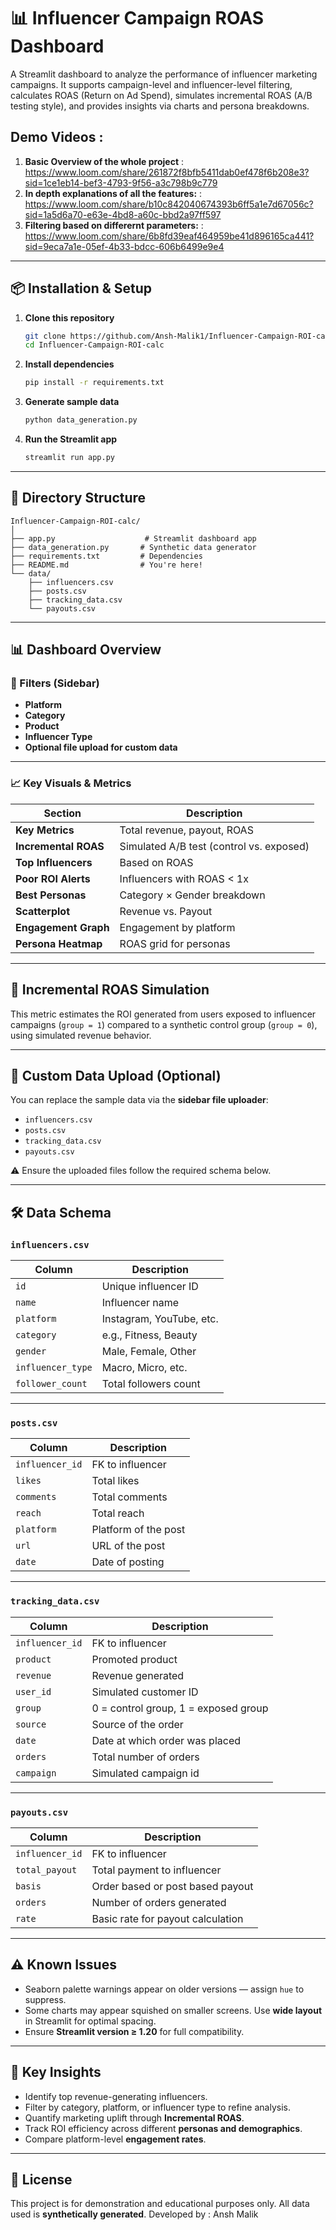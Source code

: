 # 📊 Influencer Campaign ROAS Dashboard

A Streamlit dashboard to analyze the performance of influencer marketing campaigns. It supports campaign-level and influencer-level filtering, calculates ROAS (Return on Ad Spend), simulates incremental ROAS (A/B testing style), and provides insights via charts and persona breakdowns.

## Demo Videos : 
1. **Basic Overview of the whole project** : https://www.loom.com/share/261872f8bfb5411dab0ef478f6b208e3?sid=1ce1eb14-bef3-4793-9f56-a3c798b9c779
2. **In depth explanations of all the features:** : https://www.loom.com/share/b10c842040674393b6ff5a1e7d67056c?sid=1a5d6a70-e63e-4bd8-a60c-bbd2a97ff597
3. **Filtering based on differernt parameters:** : https://www.loom.com/share/6b8fd39eaf464959be41d896165ca441?sid=9eca7a1e-05ef-4b33-bdcc-606b6499e9e4
---

## 📦 Installation & Setup

1. **Clone this repository**
   ```bash
   git clone https://github.com/Ansh-Malik1/Influencer-Campaign-ROI-calc.git
   cd Influencer-Campaign-ROI-calc
   ```

2. **Install dependencies**
   ```bash
   pip install -r requirements.txt
   ```

3. **Generate sample data**
   ```bash
   python data_generation.py
   ```

4. **Run the Streamlit app**
   ```bash
   streamlit run app.py
   ```

---

## 📁 Directory Structure

```
Influencer-Campaign-ROI-calc/
│
├── app.py                    # Streamlit dashboard app
├── data_generation.py       # Synthetic data generator
├── requirements.txt         # Dependencies
├── README.md                # You're here!
└── data/
    ├── influencers.csv
    ├── posts.csv
    ├── tracking_data.csv
    └── payouts.csv
```

---

## 📊 Dashboard Overview

### 🔎 Filters (Sidebar)
- **Platform**
- **Category**
- **Product**
- **Influencer Type**
- **Optional file upload for custom data**

---

### 📈 Key Visuals & Metrics

| Section             | Description                                      |
|---------------------|--------------------------------------------------|
| **Key Metrics**     | Total revenue, payout, ROAS                      |
| **Incremental ROAS**| Simulated A/B test (control vs. exposed)         |
| **Top Influencers** | Based on ROAS                                    |
| **Poor ROI Alerts** | Influencers with ROAS < 1x                       |
| **Best Personas**   | Category × Gender breakdown                      |
| **Scatterplot**     | Revenue vs. Payout                               |
| **Engagement Graph**| Engagement by platform                           |
| **Persona Heatmap** | ROAS grid for personas                           |

---

## 🧪 Incremental ROAS Simulation

This metric estimates the ROI generated from users exposed to influencer campaigns (`group = 1`) compared to a synthetic control group (`group = 0`), using simulated revenue behavior.

---

## 📂 Custom Data Upload (Optional)

You can replace the sample data via the **sidebar file uploader**:

- `influencers.csv`
- `posts.csv`
- `tracking_data.csv`
- `payouts.csv`

⚠️ Ensure the uploaded files follow the required schema below.

---

## 🛠 Data Schema

### `influencers.csv`

| Column           | Description                  |
|------------------|------------------------------|
| `id`             | Unique influencer ID         |
| `name`           | Influencer name              |
| `platform`       | Instagram, YouTube, etc.     |
| `category`       | e.g., Fitness, Beauty        |
| `gender`         | Male, Female, Other          |
| `influencer_type`| Macro, Micro, etc.           |
| `follower_count` | Total followers count        |

---

### `posts.csv`

| Column         | Description              |
|----------------|--------------------------|
| `influencer_id`| FK to influencer         |
| `likes`        | Total likes              |
| `comments`     | Total comments           |
| `reach`        | Total reach              |
| `platform`     | Platform of the post     |
| `url`          | URL of the post          |
| `date    `     | Date of posting          |


---

### `tracking_data.csv`

| Column         | Description                           |
|----------------|---------------------------------------|
| `influencer_id`| FK to influencer                      |
| `product`      | Promoted product                      |
| `revenue`      | Revenue generated                     |
| `user_id`      | Simulated customer ID                 |
| `group`        | 0 = control group, 1 = exposed group  |
| `source  `     | Source of the order                   |
| `date    `     | Date at which order was placed        |
| `orders`       | Total number of orders                |
| `campaign`     | Simulated campaign id                 |


---

### `payouts.csv`

| Column         | Description                  |
|----------------|------------------------------|
| `influencer_id`| FK to influencer             |
| `total_payout` | Total payment to influencer  |
| `basis`        | Order based or post based payout|
| `orders`       | Number of orders generated     |
| `rate`         | Basic rate for payout calculation     |



---

## ⚠️ Known Issues

- Seaborn palette warnings appear on older versions — assign `hue` to suppress.
- Some charts may appear squished on smaller screens. Use **wide layout** in Streamlit for optimal spacing.
- Ensure **Streamlit version ≥ 1.20** for full compatibility.

---

## 🧠 Key Insights

- Identify top revenue-generating influencers.
- Filter by category, platform, or influencer type to refine analysis.
- Quantify marketing uplift through **Incremental ROAS**.
- Track ROI efficiency across different **personas and demographics**.
- Compare platform-level **engagement rates**.

---

## 📌 License

This project is for demonstration and educational purposes only. All data used is **synthetically generated**.
Developed by : Ansh Malik


